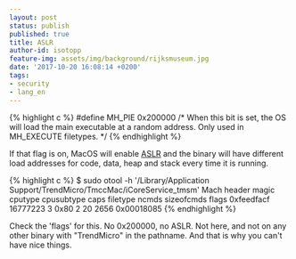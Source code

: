 ```yaml
---
layout: post
status: publish
published: true
title: ASLR
author-id: isotopp
feature-img: assets/img/background/rijksmuseum.jpg
date: '2017-10-20 16:08:14 +0200'
tags:
- security
- lang_en
---
```

{% highlight c %}
#define MH_PIE 0x200000 /* When this bit is set, the OS will load the main executable at a random address. Only used in MH_EXECUTE filetypes. */
{% endhighlight %}

If that flag is on, MacOS will enable
[ASLR](https://de.wikipedia.org/wiki/Address_Space_Layout_Randomization) and
the binary will have different load addresses for code, data, heap and stack
every time it is running.

{% highlight c %}
$ sudo otool -h '/Library/Application Support/TrendMicro/TmccMac/iCoreService_tmsm'
Mach header
     magic cputype cpusubtype  caps    filetype ncmds sizeofcmds      flags
0xfeedfacf 16777223          3 0x80            2    20        2656 0x00018085
{% endhighlight %}

Check the 'flags' for this. No 0x200000, no ASLR. Not here, and not on any
other binary with "TrendMicro" in the pathname. And that is why you can't
have nice things.
